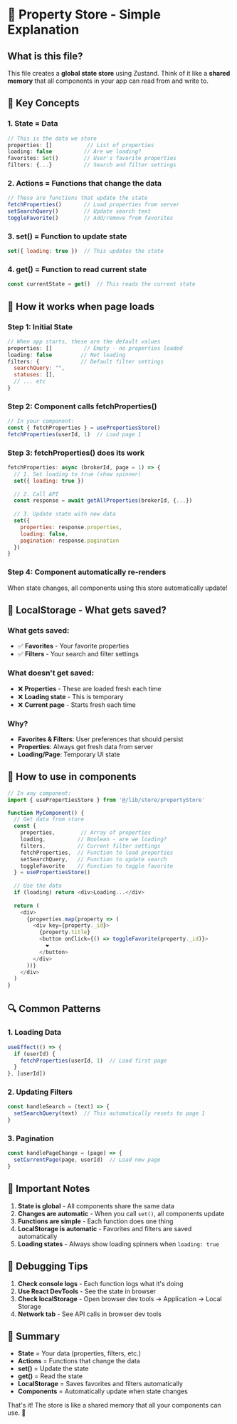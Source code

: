 # 🏪 Property Store - Simple Explanation

## What is this file?
This file creates a **global state store** using Zustand. Think of it like a **shared memory** that all components in your app can read from and write to.

## 🧠 Key Concepts

### 1. **State** = Data
```javascript
// This is the data we store
properties: []           // List of properties
loading: false          // Are we loading?
favorites: Set()        // User's favorite properties
filters: {...}          // Search and filter settings
```

### 2. **Actions** = Functions that change the data
```javascript
// These are functions that update the state
fetchProperties()       // Load properties from server
setSearchQuery()        // Update search text
toggleFavorite()        // Add/remove from favorites
```

### 3. **set()** = Function to update state
```javascript
set({ loading: true })  // This updates the state
```

### 4. **get()** = Function to read current state
```javascript
const currentState = get()  // This reads the current state
```

## 🔄 How it works when page loads

### Step 1: Initial State
```javascript
// When app starts, these are the default values
properties: []          // Empty - no properties loaded
loading: false         // Not loading
filters: {             // Default filter settings
  searchQuery: "",
  statuses: [],
  // ... etc
}
```

### Step 2: Component calls fetchProperties()
```javascript
// In your component:
const { fetchProperties } = usePropertiesStore()
fetchProperties(userId, 1)  // Load page 1
```

### Step 3: fetchProperties() does its work
```javascript
fetchProperties: async (brokerId, page = 1) => {
  // 1. Set loading to true (show spinner)
  set({ loading: true })
  
  // 2. Call API
  const response = await getAllProperties(brokerId, {...})
  
  // 3. Update state with new data
  set({ 
    properties: response.properties,
    loading: false,
    pagination: response.pagination
  })
}
```

### Step 4: Component automatically re-renders
When state changes, all components using this store automatically update!

## 💾 LocalStorage - What gets saved?

### What gets saved:
- ✅ **Favorites** - Your favorite properties
- ✅ **Filters** - Your search and filter settings

### What doesn't get saved:
- ❌ **Properties** - These are loaded fresh each time
- ❌ **Loading state** - This is temporary
- ❌ **Current page** - Starts fresh each time

### Why?
- **Favorites & Filters**: User preferences that should persist
- **Properties**: Always get fresh data from server
- **Loading/Page**: Temporary UI state

## 🎯 How to use in components

```javascript
// In any component:
import { usePropertiesStore } from '@/lib/store/propertyStore'

function MyComponent() {
  // Get data from store
  const { 
    properties,        // Array of properties
    loading,          // Boolean - are we loading?
    filters,          // Current filter settings
    fetchProperties,  // Function to load properties
    setSearchQuery,   // Function to update search
    toggleFavorite    // Function to toggle favorite
  } = usePropertiesStore()
  
  // Use the data
  if (loading) return <div>Loading...</div>
  
  return (
    <div>
      {properties.map(property => (
        <div key={property._id}>
          {property.title}
          <button onClick={() => toggleFavorite(property._id)}>
            ❤️
          </button>
        </div>
      ))}
    </div>
  )
}
```

## 🔍 Common Patterns

### 1. Loading Data
```javascript
useEffect(() => {
  if (userId) {
    fetchProperties(userId, 1)  // Load first page
  }
}, [userId])
```

### 2. Updating Filters
```javascript
const handleSearch = (text) => {
  setSearchQuery(text)  // This automatically resets to page 1
}
```

### 3. Pagination
```javascript
const handlePageChange = (page) => {
  setCurrentPage(page, userId)  // Load new page
}
```

## 🚨 Important Notes

1. **State is global** - All components share the same data
2. **Changes are automatic** - When you call `set()`, all components update
3. **Functions are simple** - Each function does one thing
4. **LocalStorage is automatic** - Favorites and filters are saved automatically
5. **Loading states** - Always show loading spinners when `loading: true`

## 🐛 Debugging Tips

1. **Check console logs** - Each function logs what it's doing
2. **Use React DevTools** - See the state in browser
3. **Check localStorage** - Open browser dev tools → Application → Local Storage
4. **Network tab** - See API calls in browser dev tools

## 📝 Summary

- **State** = Your data (properties, filters, etc.)
- **Actions** = Functions that change the data
- **set()** = Update the state
- **get()** = Read the state
- **LocalStorage** = Saves favorites and filters automatically
- **Components** = Automatically update when state changes

That's it! The store is like a shared memory that all your components can use. 🎉
